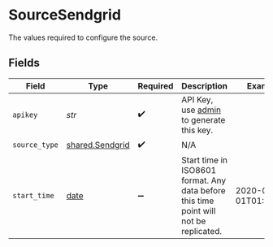 # SourceSendgrid

The values required to configure the source.


## Fields

| Field                                                                                              | Type                                                                                               | Required                                                                                           | Description                                                                                        | Example                                                                                            |
| -------------------------------------------------------------------------------------------------- | -------------------------------------------------------------------------------------------------- | -------------------------------------------------------------------------------------------------- | -------------------------------------------------------------------------------------------------- | -------------------------------------------------------------------------------------------------- |
| `apikey`                                                                                           | *str*                                                                                              | :heavy_check_mark:                                                                                 | API Key, use <a href="https://app.sendgrid.com/settings/api_keys/">admin</a> to generate this key. |                                                                                                    |
| `source_type`                                                                                      | [shared.Sendgrid](../../models/shared/sendgrid.md)                                                 | :heavy_check_mark:                                                                                 | N/A                                                                                                |                                                                                                    |
| `start_time`                                                                                       | [date](https://docs.python.org/3/library/datetime.html#date-objects)                               | :heavy_minus_sign:                                                                                 | Start time in ISO8601 format. Any data before this time point will not be replicated.              | 2020-01-01T01:01:01Z                                                                               |